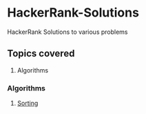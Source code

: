 # HackerRank-Solutions
HackerRank Solutions to various problems 

## Topics covered 
  1. Algorithms

### Algorithms
  1. [Sorting](https://github.com/ani-poroorkara/HackerRank-Solutions/tree/master/Algorithms/Sorting)

